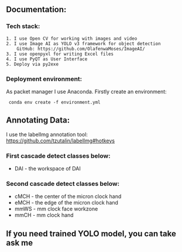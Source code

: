 ## Documentation:

### Tech stack:
    1. I use Open CV for working with images and video
    2. I use Image AI as YOLO v3 framework for object detection
        GitHub: https://github.com/OlafenwaMoses/ImageAI/
    3. I use openpyxl for writing Excel files
    4. I use PyQT as User Interface
    5. Deploy via py2exe
    
### Deployment environment:
As packet manager I use Anaconda. Firstly create an environment:
    <pre><code>
    conda env create -f environment.yml
    </code></pre>
    
## Annotating Data:
I use the labelImg annotation tool:
https://github.com/tzutalin/labelImg#hotkeys

### First cascade detect classes below:
- DAI - the workspace of DAI

### Second cascade detect classes below:

- cMCH - the center of the micron clock hand
- eMCH - the edge of the micron clock hand
- mmWS - mm clock face workzone
- mmCH - mm clock hand

## If you need trained YOLO model, you can take ask me
